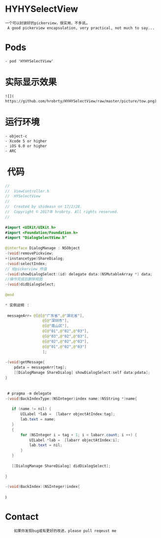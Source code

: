 # HYHYSelectView
    一个可以封装好的pickerview，很实用，不多说…
     A good pickerview encapsulation, very practical, not much to say...
# Pods
    - pod 'HYHYSelectView'

# 实际显示效果
    ![]( https://github.com/hrobrty/HYHYSelectView/raw/master/picture/tow.png)
 
# 运行环境
    - object-c
    - Xcode 5 or higher
    - iOS 6.0 or higher
    - ARC
#  代码
 ``` java
 //
//  ViewController.h
//  HYSelectView
//
//  Created by shideasn on 17/2/28.
//  Copyright © 2017年 hrobrty. All rights reserved.
//

#import <UIKit/UIKit.h>
#import <Foundation/Foundation.h>
#import "DialogSelectView.h"

@interface DialogManage : NSObject
-(void)removePickview;
+(instancetype)ShareDialog;
-(void)selectIndex;
// 给pickerview 传值
-(void)showDialogSelect:(id) delegate data:(NSMutableArray *) data;
//操作完成后删除视图
-(void)didDialogSelect;

@end
 
 * 实例说明 ：
 
  messageArr= @[@[@"广东省",@"湖北省"],
                  @[@"深圳市"],
                  @[@"南山区"],
                  @[@"01",@"02",@"03"],
                  @[@"03",@"02",@"03"],
                  @[@"02",@"02",@"03"],
                  @[@"01",@"02",@"03"]
                  ];

-(void)getMessage{
     pdata = messageArr[tag];
     [[DialogManage ShareDialog] showDialogSelect:self data:pdata];
}


  # pragma -m delegate
-(void)BackIndexType:(NSInteger)index name:(NSString *)name{
    
    if (name != nil) {
        UILabel *lab =  [labarr objectAtIndex:tag];
        lab.text = name;
    }
    {
        for (NSInteger i = tag + 1; i < labarr.count; i ++) {
            UILabel *lab =  [labarr objectAtIndex:i];
            lab.text = nil;
        }
    }
    
    [[DialogManage ShareDialog] didDialogSelect];
    
}

-(void)BackIndex:(NSInteger)index{

｝
 
 
 ```
 
 # Contact
        如果你发现bug或有更好的改进，please pull reqeust me
 
